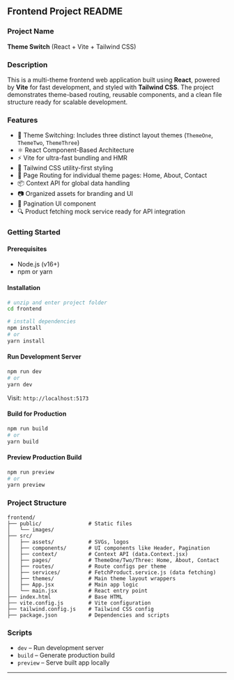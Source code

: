 ## Frontend Project README

### Project Name
**Theme Switch** (React + Vite + Tailwind CSS)

### Description
This is a multi-theme frontend web application built using **React**, powered by **Vite** for fast development, and styled with **Tailwind CSS**. The project demonstrates theme-based routing, reusable components, and a clean file structure ready for scalable development.

### Features
- 🔁 Theme Switching: Includes three distinct layout themes (`ThemeOne`, `ThemeTwo`, `ThemeThree`)
- ⚛️ React Component-Based Architecture
- ⚡ Vite for ultra-fast bundling and HMR
- 🎨 Tailwind CSS utility-first styling
- 📄 Page Routing for individual theme pages: Home, About, Contact
- 📦 Context API for global data handling
- 📷 Organized assets for branding and UI
- 📃 Pagination UI component
- 🔍 Product fetching mock service ready for API integration

### Getting Started

#### Prerequisites
- Node.js (v16+)
- npm or yarn

#### Installation
```bash
# unzip and enter project folder
cd frontend

# install dependencies
npm install
# or
yarn install
```

#### Run Development Server
```bash
npm run dev
# or
yarn dev
```
Visit: `http://localhost:5173`

#### Build for Production
```bash
npm run build
# or
yarn build
```

#### Preview Production Build
```bash
npm run preview
# or
yarn preview
```

### Project Structure
```text
frontend/
├── public/               # Static files
│   └── images/
├── src/
│   ├── assets/           # SVGs, logos
│   ├── components/       # UI components like Header, Pagination
│   ├── context/          # Context API (data.Context.jsx)
│   ├── pages/            # ThemeOne/Two/Three: Home, About, Contact
│   ├── routes/           # Route configs per theme
│   ├── services/         # FetchProduct.service.js (data fetching)
│   ├── themes/           # Main theme layout wrappers
│   ├── App.jsx           # Main app logic
│   └── main.jsx          # React entry point
├── index.html            # Base HTML
├── vite.config.js        # Vite configuration
├── tailwind.config.js    # Tailwind CSS config
├── package.json          # Dependencies and scripts
```

### Scripts
- `dev` – Run development server
- `build` – Generate production build
- `preview` – Serve built app locally


---

